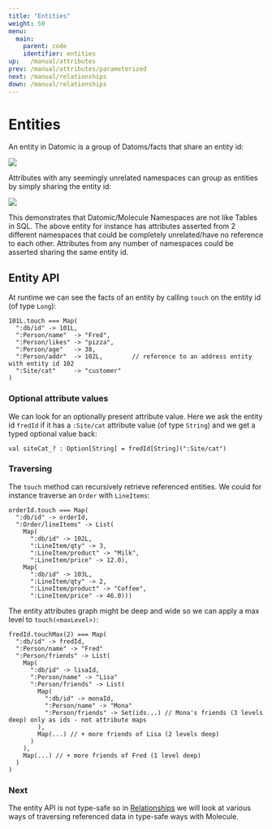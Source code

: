 ```yaml
---
title: "Entities"
weight: 50
menu:
  main:
    parent: code
    identifier: entities
up:   /manual/attributes
prev: /manual/attributes/parameterized
next: /manual/relationships
down: /manual/relationships
---
```


# Entities

An entity in Datomic is a group of Datoms/facts that share an entity id:
 
![](/img/page/entity/entity1.png)


Attributes with any seemingly unrelated namespaces can group as entities by simply sharing the entity id:

![](/img/page/entity/entity2.png)

This demonstrates that Datomic/Molecule Namespaces are not like Tables in SQL. The above entity for instance has attributes asserted from 2 different namespaces that could be completely unrelated/have no reference to each other. Attributes from any number of namespaces could be asserted sharing the same entity id.

## Entity API

At runtime we can see the facts of an entity by calling `touch` on the entity id (of type `Long`):

```
101L.touch === Map(
  ":db/id" -> 101L,
  ":Person/name"  -> "Fred", 
  ":Person/likes" -> "pizza", 
  ":Person/age"   -> 38, 
  ":Person/addr"  -> 102L,        // reference to an address entity with entity id 102 
  ":Site/cat"     -> "customer"
)
```



### Optional attribute values

We can look for an optionally present attribute value. Here we ask the entity id `fredId` if it has a `:Site/cat` attribute value (of type `String`) and we get a typed optional value back:
```
val siteCat_? : Option[String] = fredId[String](":Site/cat")
```


### Traversing

The `touch` method can recursively retrieve referenced entities. We could for instance traverse an `Order` with `LineItems`:


```
orderId.touch === Map(
  ":db/id" -> orderId,
  ":Order/lineItems" -> List(
    Map(
      ":db/id" -> 102L, 
      ":LineItem/qty" -> 3, 
      ":LineItem/product" -> "Milk",
      ":LineItem/price" -> 12.0),
    Map(
      ":db/id" -> 103L, 
      ":LineItem/qty" -> 2, 
      ":LineItem/product" -> "Coffee",
      ":LineItem/price" -> 46.0)))
```

The entity attributes graph might be deep and wide so we can apply a max level to `touch(<maxLevel>)`:

```
fredId.touchMax(2) === Map(
  ":db/id" -> fredId,
  ":Person/name" -> "Fred"
  ":Person/friends" -> List(
    Map(
      ":db/id" -> lisaId,
      ":Person/name" -> "Lisa"
      ":Person/friends" -> List(
        Map(
          ":db/id" -> monaId,
          ":Person/name" -> "Mona"
          ":Person/friends" -> Set(ids...) // Mona's friends (3 levels deep) only as ids - not attribute maps
        ),
        Map(...) // + more friends of Lisa (2 levels deep)
      )
    ),
    Map(...) // + more friends of Fred (1 level deep)
  )
)
```



### Next

The entity API is not type-safe so in [Relationships](/manual/relationships/) we will look at various ways of traversing referenced data in type-safe ways with Molecule.